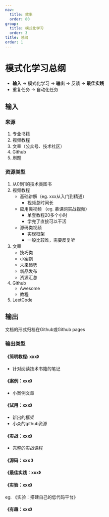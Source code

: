 ```yaml
---
nav:
  title: 效率
  order: 80
group:
  title: 模式化学习
  order: 3
title: 总纲
order: 1
---
```


# 模式化学习总纲

- **输入** -> 模式化学习 -> **输出** -> 反馈 -> **最佳实践**
- 重复任务 -> 自动化任务

## 输入

### 来源

1. 专业书籍
2. 视频教程
3. 文章（公众号、技术社区）
4. Github
5. 刷题

### 资源类型

1. 从0到1的技术类图书
2. 视频教程
   - 基础讲解（eg. xxx从入门到精通）
     - 视频总时间长
   - 应用类视频 （eg. 慕课网实战视频）
     - 单套教程20多个小时
     - 学完了直接可以干活
   - 源码类视频
     - 实现框架
     - 一般比较难，需要反复听
3. 文章
   - 技巧类
   - 小案例
   - 未来趋势
   - 新品发布
   - 资源汇总
4. Github
   - Awesome
   - 教程
5. LeetCode

## 输出

文档的形式归档在Github或Github pages

### 输出类型

#### 《简明教程: xxx》

- 针对阅读技术书籍的笔记

#### 《案例：xxx》

- 小案例文章

#### 《试用：xxx》

- 新出的框架
- 小众的github资源

#### 《实战：xxx》

- 完整的实战课程

#### 《源码：xxx 》

#### 《最佳实践：xxx》

#### 《实验：xxx》

eg. 《实验：搭建自己的低代码平台》

#### 《有趣：xxx》

